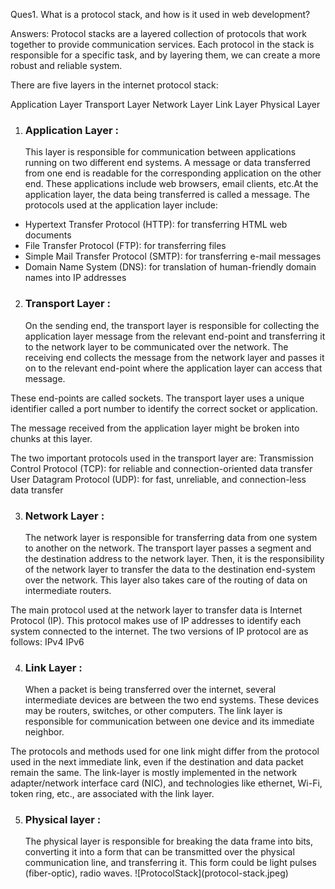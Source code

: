 Ques1. What is a protocol stack, and how is it used in web development?

Answers:
Protocol stacks are a layered collection of protocols that work together to provide communication services. Each protocol in the stack is responsible for a specific task, and by layering them, we can create a more robust and reliable system.

There are five layers in the internet protocol stack:

Application Layer
Transport Layer
Network Layer
Link Layer
Physical Layer

1. <h3>Application Layer :</h3> This layer is responsible for communication between applications running on two different end systems. A message or data transferred from one end is readable for the corresponding application on the other end. These applications include web browsers, email clients, etc.At the application layer, the data being transferred is called a message.
   The protocols used at the application layer include:

- Hypertext Transfer Protocol (HTTP): for transferring HTML web documents
- File Transfer Protocol (FTP): for transferring files
- Simple Mail Transfer Protocol (SMTP): for transferring e-mail messages
- Domain Name System (DNS): for translation of human-friendly domain names into IP addresses

2. <h3>Transport Layer :</h3> On the sending end, the transport layer is responsible for collecting the application layer message from the relevant end-point and transferring it to the network layer to be communicated over the network. The receiving end collects the message from the network layer and passes it on to the relevant end-point where the application layer can access that message.

These end-points are called sockets. The transport layer uses a unique identifier called a port number to identify the correct socket or application.

The message received from the application layer might be broken into chunks at this layer.

The two important protocols used in the transport layer are:
Transmission Control Protocol (TCP): for reliable and connection-oriented data transfer
User Datagram Protocol (UDP): for fast, unreliable, and connection-less data transfer

3. <h3>Network Layer :</h3> The network layer is responsible for transferring data from one system to another on the network. The transport layer passes a segment and the destination address to the network layer. Then, it is the responsibility of the network layer to transfer the data to the destination end-system over the network. This layer also takes care of the routing of data on intermediate routers.

The main protocol used at the network layer to transfer data is Internet Protocol (IP). This protocol makes use of IP addresses to identify each system connected to the internet. The two versions of IP protocol are as follows:
IPv4
IPv6

4. <h3>Link Layer :</h3> When a packet is being transferred over the internet, several intermediate devices are between the two end systems. These devices may be routers, switches, or other computers. The link layer is responsible for communication between one device and its immediate neighbor.

The protocols and methods used for one link might differ from the protocol used in the next immediate link, even if the destination and data packet remain the same.
The link-layer is mostly implemented in the network adapter/network interface card (NIC), and technologies like ethernet, Wi-Fi, token ring, etc., are associated with the link layer.

5. <h3>Physical layer :</h3> The physical layer is responsible for breaking the data frame into bits, converting it into a form that can be transmitted over the physical communication line, and transferring it. This form could be light pulses (fiber-optic), radio waves.
   ![ProtocolStack](protocol-stack.jpeg)
